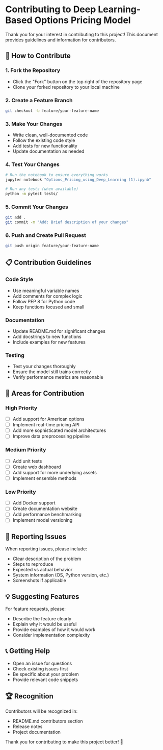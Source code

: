 # Contributing to Deep Learning-Based Options Pricing Model

Thank you for your interest in contributing to this project! This document provides guidelines and information for contributors.

## 🤝 How to Contribute

### 1. Fork the Repository
- Click the "Fork" button on the top right of the repository page
- Clone your forked repository to your local machine

### 2. Create a Feature Branch
```bash
git checkout -b feature/your-feature-name
```

### 3. Make Your Changes
- Write clean, well-documented code
- Follow the existing code style
- Add tests for new functionality
- Update documentation as needed

### 4. Test Your Changes
```bash
# Run the notebook to ensure everything works
jupyter notebook "Options_Pricing_using_Deep_Learning (1).ipynb"

# Run any tests (when available)
python -m pytest tests/
```

### 5. Commit Your Changes
```bash
git add .
git commit -m "Add: Brief description of your changes"
```

### 6. Push and Create Pull Request
```bash
git push origin feature/your-feature-name
```

## 📋 Contribution Guidelines

### Code Style
- Use meaningful variable names
- Add comments for complex logic
- Follow PEP 8 for Python code
- Keep functions focused and small

### Documentation
- Update README.md for significant changes
- Add docstrings to new functions
- Include examples for new features

### Testing
- Test your changes thoroughly
- Ensure the model still trains correctly
- Verify performance metrics are reasonable

## 🎯 Areas for Contribution

### High Priority
- [ ] Add support for American options
- [ ] Implement real-time pricing API
- [ ] Add more sophisticated model architectures
- [ ] Improve data preprocessing pipeline

### Medium Priority
- [ ] Add unit tests
- [ ] Create web dashboard
- [ ] Add support for more underlying assets
- [ ] Implement ensemble methods

### Low Priority
- [ ] Add Docker support
- [ ] Create documentation website
- [ ] Add performance benchmarking
- [ ] Implement model versioning

## 🐛 Reporting Issues

When reporting issues, please include:
- Clear description of the problem
- Steps to reproduce
- Expected vs actual behavior
- System information (OS, Python version, etc.)
- Screenshots if applicable

## 💡 Suggesting Features

For feature requests, please:
- Describe the feature clearly
- Explain why it would be useful
- Provide examples of how it would work
- Consider implementation complexity

## 📞 Getting Help

- Open an issue for questions
- Check existing issues first
- Be specific about your problem
- Provide relevant code snippets

## 🏆 Recognition

Contributors will be recognized in:
- README.md contributors section
- Release notes
- Project documentation

Thank you for contributing to make this project better! 🚀
